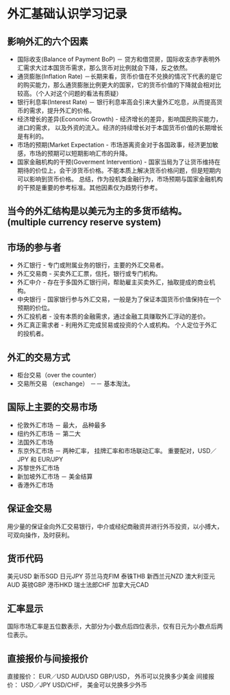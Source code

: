 # 外汇基础认识学习记录
## 影响外汇的六个因素
* 国际收支(Balance of Payment BoP) － 贷方和借贷房，国际收支赤字表明外汇需求大过本国货币需求，那么货币对比例就会下降，反之依然。
* 通货膨胀(Inflation Rate) －长期来看，货币价值在不兑换的情况下代表的是它的购买能力，那么通货膨胀比例更大的国家，它的货币价值的下降就会相对比较高。（个人对这个问题的看法有质疑）
* 银行利息率(Interest Rate) － 银行利息率高会引来大量外汇吃息，从而提高货币的需求，提升外汇的价格。
* 经济增长的差异(Economic Growth) - 经济增长的差异，影响国民购买能力，进口的需求， 以及外资的流入。经济的持续增长对于本国货币价值的长期增长是有利的。 
* 市场的预期(Market Expectation - 市场游离资金对于各国政事，经济更加敏感，市场的预期可以短期影响汇市的升降。
* 国家金融机构的干预(Goverment Intervention) - 国家当局为了让货币维持在期待的价位上，会干涉货币价格。不能本质上解决货币价格问题，但是短期内可以影响到货币价格。 
总结，作为投机类金融行为，市场预期与国家金融机构的干预是重要的参考标准。其他因素仅为趋势行参考。

## 当今的外汇结构是以美元为主的多货币结构。 (multiple currency reserve system)

## 市场的参与者
* 外汇银行 - 专门或附属业务的银行，主要的外汇交易者。
* 外汇交易商 - 买卖外汇汇票，信托，银行或专门机构。
* 外汇中介 - 存在于多国外汇银行间，帮助雇主买卖外汇，抽取提成的商业机构。
* 中央银行 - 国家银行参与外汇交易，一般是为了保证本国货币价值保持在一个预期的价位。
* 外汇投机者 - 没有本质的金融需求，通过金融工具赚取外汇浮动的差价。
* 外汇真正需求者 - 利用外汇完成贸易或投资的个人或机构。
个人定位于外汇的投机者。

## 外汇的交易方式
* 柜台交易（over the counter）
* 交易所交易 （exchange） －－ 基本淘汰。

## 国际上主要的交易市场
* 伦敦外汇市场 － 最大， 品种最多
* 纽约外汇市场 － 第二大
* 法国外汇市场 
* 东京外汇市场 － 两种汇率， 挂牌汇率和市场联动汇率。 重要配对，USD／JPY 和 EUR/JPY
* 苏黎世外汇市场
* 新加坡外汇市场 － 美金结算
* 香港外汇市场

## 保证金交易
用少量的保证金向外汇交易银行，中介或经纪商融资并进行外币投资，以小搏大，可双向操作，及时获利。

## 货币代码
美元USD 新币SGD 日元JPY 芬兰马克FIM 泰铢THB 新西兰元NZD 澳大利亚元AUD 英镑GBP
港币HKD 瑞士法郎CHF 加拿大元CAD

## 汇率显示
国际市场汇率是五位数表示，大部分为小数点后四位表示，仅有日元为小数点后两位表示。

## 直接报价与间接报价
直接报价： EUR／USD AUD/USD GBP/USD， 外币可以兑换多少美金
间接报价： USD／JPY USD/CHF， 美金可以兑换多少外币

